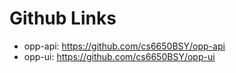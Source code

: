 # Github Links

* opp-api: https://github.com/cs6650BSY/opp-api 
* opp-ui: https://github.com/cs6650BSY/opp-ui 
